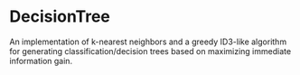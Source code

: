 DecisionTree
============

An implementation of k-nearest neighbors and a greedy ID3-like algorithm for generating classification/decision trees based on maximizing immediate information gain.
